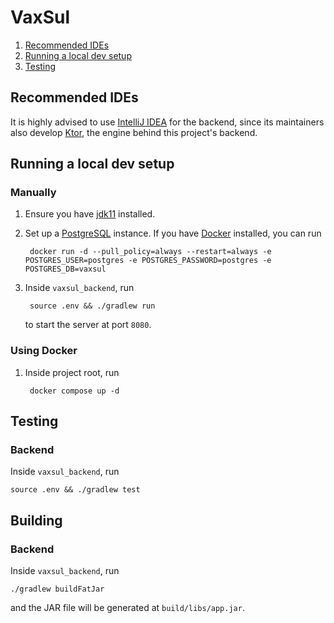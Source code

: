 # VaxSul
1. [Recommended IDEs](#recommended-ides)
2. [Running a local dev setup](#running-a-local-dev-setup)
3. [Testing](#testing)

## Recommended IDEs
It is highly advised to use [IntelliJ IDEA](https://www.jetbrains.com/idea/download) for the backend, since its maintainers also develop [Ktor](https://ktor.io/),
the engine behind this project's backend.

## Running a local dev setup

### Manually 
1. Ensure you have [jdk11](https://www.oracle.com/java/technologies/javase/jdk11-archive-downloads.html) installed.
2. Set up a [PostgreSQL](https://www.postgresql.org/download/) instance. If you have [Docker](https://www.docker.com/get-started/) installed, you can run

        docker run -d --pull_policy=always --restart=always -e POSTGRES_USER=postgres -e POSTGRES_PASSWORD=postgres -e POSTGRES_DB=vaxsul
3. Inside `vaxsul_backend`, run

        source .env && ./gradlew run
    to start the server at port `8080`.

### Using Docker
1. Inside project root, run

        docker compose up -d

## Testing

### Backend
Inside `vaxsul_backend`, run

    source .env && ./gradlew test

## Building

### Backend
Inside `vaxsul_backend`, run

    ./gradlew buildFatJar
and the JAR file will be generated at `build/libs/app.jar`.
